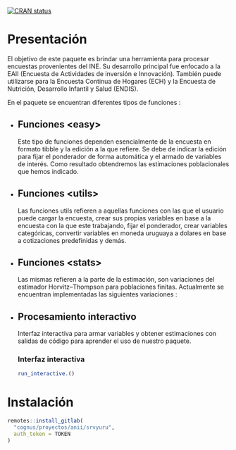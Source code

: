 <!-- badges: start -->
[![CRAN status](https://www.r-pkg.org/badges/version/tidy_eaii)](https://CRAN.R-project.org/package=tidy_eaii)

<!-- badges: end -->

# Presentación 

El objetivo de este paquete es brindar una herramienta para procesar encuestas provenientes del INE. Su desarrollo principal fue enfocado a la EAII (Encuesta de Actividades de inversión e Innovación). También puede utilizarse para la Encuesta Continua de Hogares (ECH) y la Encuesta de Nutrición, Desarrollo Infantil y Salud (ENDIS).

En el paquete se encuentran diferentes tipos de funciones : 

- ## Funciones \<easy\>

  Este tipo de funciones dependen esencialmente de la encuesta en formato tibble y la edición a la que refiere. Se debe de indicar la edición para fijar el ponderador de forma automática y el armado de variables de interés. Como resultado obtendremos las estimaciones poblacionales que hemos indicado.


- ## Funciones \<utils\>

  Las funciones utils refieren a aquellas funciones con las que el usuario puede cargar la encuesta, crear sus propias variables en base a la encuesta con la que este trabajando, fijar el ponderador, crear variables categóricas, convertir variables en moneda uruguaya a dolares en base a cotizaciones predefinidas y demás.


- ## Funciones \<stats\>

  Las mismas refieren a la parte de la estimación, son variaciones del estimador
  Horvitz–Thompson para poblaciones finitas. Actualmente se encuentran implementadas las siguientes variaciones : 

- ## Procesamiento interactivo
  
  Interfaz interactiva para armar variables y obtener estimaciones con salidas de código para aprender el uso de nuestro paquete.

  ### Interfaz interactiva

  ```r
  run_interactive.()
  ```

# Instalación 

```r
remotes::install_gitlab(
  "cognus/proyectos/anii/srvyuru", 
  auth_token = TOKEN
)
```
